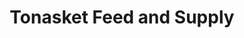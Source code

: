 ---
title: "Tonasket Feed and Supply"
url: /tonasket/tonasket-feed-and-supply/
shop: Landwirtschaftlich
---